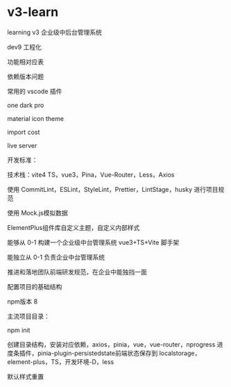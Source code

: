 # v3-learn
learning v3 企业级中后台管理系统

dev9 工程化

功能相对应表

依赖版本问题

常用的 vscode 插件

one dark pro

material icon theme

import cost

live server

开发标准：

技术栈：vite4 TS，vue3，Pina，Vue-Router，Less，Axios

使用 CommitLint，ESLint，StyleLint，Prettier，LintStage，husky 进行项目规范

使用 Mock.js模拟数据

ElementPlus组件库自定义主题，自定义内部样式

能够从 0-1 构建一个企业级中台管理系统 vue3+TS+Vite 脚手架

能独立从 0-1 负责企业中台管理系统

推进和落地团队前端研发规范，在企业中能独挡一面

配置项目的基础结构

npm版本 8

主流项目目录：

npm init

创建目录结构，安装对应依赖，axios，pinia，vue，vue-router，nprogress 进度条插件，pinia-plugin-persistedstate前端状态保存到 localstorage，element-plus，TS，开发环境-D，less

默认样式重置
